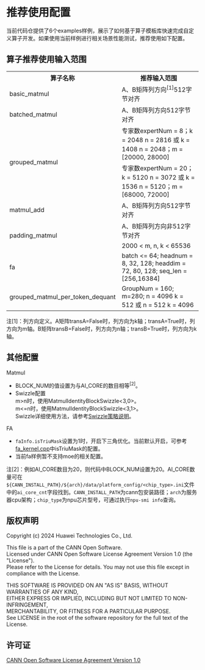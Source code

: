 # 推荐使用配置
当前代码仓提供了6个examples样例，展示了如何基于算子模板库快速完成自定义算子开发。如果使用当前样例进行相关场景性能测试，推荐使用如下配置。
## 算子推荐使用输入范围
<table>
    <tr>
        <th>算子名称</th>
        <th>推荐输入范围</th>
    </tr>
    <tr>
        <td>basic_matmul</td>
        <td>A、B矩阵列方向<sup id="fn">[1]</sup>512字节对齐</td>
    </tr>
    <tr>
        <td>batched_matmul</td>
        <td>A、B矩阵列方向512字节对齐</td>
    </tr>
    <tr>
        <td rowspan="2">grouped_matmul</td>
        <td>专家数expertNum = 8；k = 2048 n = 2816 或 k = 1408 n = 2048；m = [20000, 28000]</td>
    </tr>
    <tr>
        <td>专家数expertNum = 20；k = 5120 n = 3072 或 k = 1536 n = 5120；m = [68000, 72000]</td>
    </tr>
    <tr>
        <td>matmul_add</td>
        <td>A、B矩阵列方向512字节对齐</td>
    </tr>
    <tr>
        <td rowspan="2">padding_matmul</td>
        <td>A、B矩阵列方向非512字节对齐</td>
    </tr>
    <tr>
        <td>2000 < m, n, k < 65536</td>
    </tr>
    <tr>
        <td>fa</td>
        <td>batch <= 64; headnum = 8, 32, 128; headdim = 72, 80, 128; seq_len = [256,16384] </td>
    </tr>
    <tr>
        <td>grouped_matmul_per_token_dequant</td>
        <td>GroupNum = 160; m=280; n = 4096 k = 512 或 n = 512 k = 4096</td>
    </tr>
</table>



注[1]：列方向定义。A矩阵transA=False时，列方向为k轴；transA=True时，列方向为m轴。B矩阵transB=False时，列方向为n轴；transB=True时，列方向为k轴。

## 其他配置 
Matmul
- BLOCK_NUM的值设置为与AI_CORE的数目相等<sup>[2]</sup>。
- Swizzle配置  
m>n时，使用MatmulIdentityBlockSwizzle<3,0>。  
m<=n时，使用MatmulIdentityBlockSwizzle<3,1>。  
Swizzle详细使用方法，请参考[Swizzle策略说明](swizzle_explanation.md)。

FA
- `faInfo.isTriuMask`设置为1时，开启下三角优化。当前默认开启，可参考[fa_kernel.cpp](../examples/05_fa/fa_kernel.cpp)中isTriuMask的配置。
- 当前fa样例暂不支持moe的相关配置。

注[2]：例如AI_CORE数目为20，则代码中BLOCK_NUM设置为20。AI_CORE数量可在`${CANN_INSTALL_PATH}/${arch}/data/platform_config/<chip_type>.ini`文件中的`ai_core_cnt`字段找到。`CANN_INSTALL_PATH`为cann包安装路径；`arch`为服务器cpu架构；`chip_type`为npu芯片型号，可通过执行`npu-smi info`查询。
## 版权声明
Copyright (c) 2024 Huawei Technologies Co., Ltd. 

This file is a part of the CANN Open Software.  
Licensed under CANN Open Software License Agreement Version 1.0 (the "License").  
Please refer to the License for details. You may not use this file except in compliance with the License.  

THIS SOFTWARE IS PROVIDED ON AN "AS IS" BASIS, WITHOUT WARRANTIES OF ANY KIND,   
EITHER EXPRESS OR IMPLIED,
INCLUDING BUT NOT LIMITED TO NON-INFRINGEMENT,     
MERCHANTABILITY, OR FITNESS FOR A PARTICULAR   PURPOSE.  
See LICENSE in the root of the software repository for the full text of the License.

## 许可证
[CANN Open Software License Agreement Version 1.0](../LICENSE)